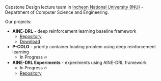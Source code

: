 Capstone Design lecture team in [Incheon National University (INU)](http://www.inu.ac.kr/mbshome/mbs/inuengl/index.html) - Department of Computer Science and Engineering.

Our projects:

* **AINE-DRL** - deep reinforcement learning baseline framework
  * [Repository](https://github.com/DevSlem/AINE-DRL)
  * [Download](https://pypi.org/project/aine-drl/)
* **P-COLO** - priority container loading problem using deep reinforcement learning
  * In Progress 🔥
* **AINE-DRL Experiments** - experiments using AINE-DRL framework
  * In Progress 🔥
  * [Repository](https://github.com/AINORM/AINE-DRL-Expt)
